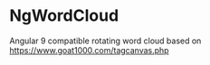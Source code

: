 # NgWordCloud

Angular 9 compatible rotating word cloud based on https://www.goat1000.com/tagcanvas.php